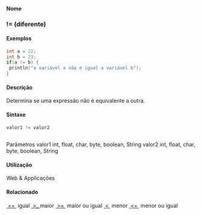 
#### Nome
### != (diferente)

#### Exemplos

```pde
int a = 22; 
int b = 23; 
if(a != b) { 
 println("a variável a não é igual a variável b"); 
} 

```

#### Descrição
Determina se uma
expressão não é equivalente a outra.

#### Sintaxe
```pde
valor1 != valor2
            
```
Parâmetros
valor1
int,
float, char, byte, boolean, String
valor2
int,
float, char, byte, boolean, String

#### Utilização
 Web &
Applicações

#### Relacionado
[ == ](equality)
igual
[ ](file:///F:/Software/Processing/Tradu%E7%E3o/www.processing.org/reference/br/inequality)[>_ ](greaterthan)
maior
[ >= ](greaterthanorequalto)
maior
ou igual
[ < ](lessthan)
menor
[ <= ](lessthanorequalto)
menor
ou igual
